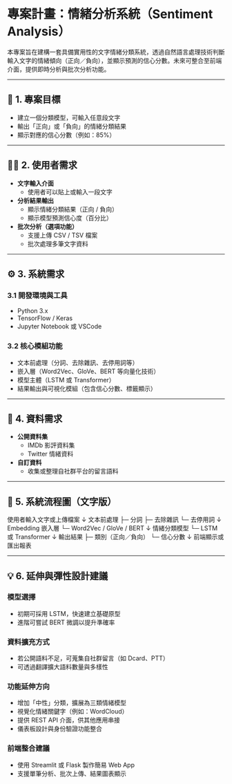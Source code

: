 # 專案計畫：情緒分析系統（Sentiment Analysis）

本專案旨在建構一套具備實用性的文字情緒分類系統，透過自然語言處理技術判斷輸入文字的情緒傾向（正向／負向），並顯示預測的信心分數。未來可整合至前端介面，提供即時分析與批次分析功能。

---

## 🎯 1. 專案目標

- 建立一個分類模型，可輸入任意段文字
- 輸出「正向」或「負向」的情緒分類結果
- 顯示對應的信心分數（例如：85%）

---

## 🧑‍💻 2. 使用者需求

- **文字輸入介面**
  - 使用者可以貼上或輸入一段文字
- **分析結果輸出**
  - 顯示情緒分類結果（正向 / 負向）
  - 顯示模型預測信心度（百分比）
- **批次分析（選項功能）**
  - 支援上傳 CSV / TSV 檔案
  - 批次處理多筆文字資料

---

## ⚙️ 3. 系統需求

### 3.1 開發環境與工具

- Python 3.x
- TensorFlow / Keras
- Jupyter Notebook 或 VSCode

### 3.2 核心模組功能

- 文本前處理（分詞、去除雜訊、去停用詞等）
- 嵌入層（Word2Vec、GloVe、BERT 等向量化技術）
- 模型主體（LSTM 或 Transformer）
- 結果輸出與可視化模組（包含信心分數、標籤顯示）

---

## 📂 4. 資料需求

- **公開資料集**
  - IMDb 影評資料集
  - Twitter 情緒資料
- **自訂資料**
  - 收集或整理自社群平台的留言語料

---

## 🔄 5. 系統流程圖（文字版）

使用者輸入文字或上傳檔案
↓
文本前處理
 ├─ 分詞
 ├─ 去除雜訊
 └─ 去停用詞
↓
Embedding 嵌入層
 └─ Word2Vec / GloVe / BERT
↓
情緒分類模型
 └─ LSTM 或 Transformer
↓
輸出結果
 ├─ 類別（正向／負向）
 └─ 信心分數
↓
前端顯示或匯出報表

---

## 💡 6. 延伸與彈性設計建議

### 模型選擇
- 初期可採用 LSTM，快速建立基礎原型
- 進階可嘗試 BERT 微調以提升準確率

### 資料擴充方式
- 若公開語料不足，可蒐集自社群留言（如 Dcard、PTT）
- 可透過翻譯擴大語料數量與多樣性

### 功能延伸方向
- 增加「中性」分類，擴展為三類情緒模型
- 視覺化情緒關鍵字（例如：WordCloud）
- 提供 REST API 介面，供其他應用串接
- 儀表板設計與身份驗證功能整合

### 前端整合建議
- 使用 Streamlit 或 Flask 製作簡易 Web App
- 支援單筆分析、批次上傳、結果圖表顯示

